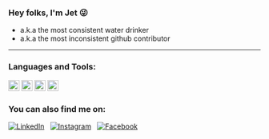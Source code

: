 ### Hey folks, I'm Jet :stuck_out_tongue_winking_eye:

- a.k.a the most consistent water drinker
- a.k.a the most inconsistent github contributor

---

### Languages and Tools:

<img height="22" width="22" src="https://cdn.jsdelivr.net/npm/simple-icons@v3/icons/c.svg" />
<img height="22" width="22" src="https://cdn.jsdelivr.net/npm/simple-icons@v3/icons/cplusplus.svg" />
<img height="22" width="22" src="https://cdn.jsdelivr.net/npm/simple-icons@v3/icons/python.svg" />
<img height="22" width="22" src="https://cdn.jsdelivr.net/npm/simple-icons@v3/icons/javascript.svg" />

### You can also find me on:

[![LinkedIn](https://img.shields.io/badge/linkedin-%230077B5.svg?&style=for-the-badge&logo=linkedin&logoColor=white)](https://www.linkedin.com/in/jet-chang/) &nbsp;
[![Instagram](https://img.shields.io/badge/instagram-%23E4405F.svg?&style=for-the-badge&logo=instagram&logoColor=white)](https://www.instagram.com/j900213/) &nbsp;
[![Facebook](https://img.shields.io/badge/facebook-%231877F2.svg?&style=for-the-badge&logo=facebook&logoColor=white)](https://www.facebook.com/jet.chang.520)

[linkedin]: https://www.linkedin.com/in/jet-chang/
[instagram]: https://www.instagram.com/j900213/
[facebook]: https://www.facebook.com/jet.chang.520
